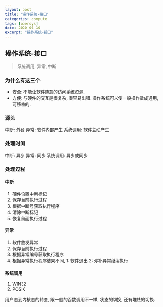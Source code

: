 ```yaml
---
layout: post
title: "操作系统-接口"
categories: compute
tags: [opersys]
date: 2020-06-10
excerpt: "操作系统-接口"
---
```


## 操作系统-接口

> 系统调用, 异常, 中断

### 为什么有这三个

* 安全: 不能让软件随意的访问系统资源.
* 方便: 与硬件的交互是很复杂, 很容易出错. 操作系统可以使一般操作做成通用, 可移植的.

### 源头

中断: 外设
异常: 软件内部产生
系统调用: 软件主动产生

### 处理时间

中断: 异步
异常: 同步
系统调用: 异步或同步

### 处理过程

#### 中断

1. 硬件设置中断标记
2. 保存当前执行过程
3. 根据中断号获取执行程序
4. 清除中断标记
5. 恢复前面执行过程

#### 异常

1. 软件触发异常
2. 保存当前执行过程
3. 根据异常编号获取执行程序
4. 根据异常执行程序结果不同, 1: 软件退出 2: 弥补异常继续执行

#### 系统调用

1. WIN32
2. POSIX 

用户态到内核态的转变, 跟一般的函数调用不一样, 状态的切换, 还有堆栈的切换.
